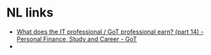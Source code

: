 # NL links

- [What does the IT professional / GoT professional earn? (part 14) - Personal Finance, Study and Career - GoT](https://gathering.tweakers.net/forum/list_messages/1879491/22)
- []()